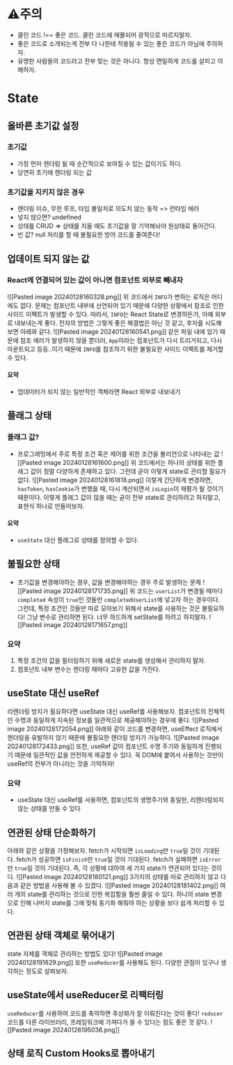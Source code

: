 # ⚠️주의
- 클린 코드 !== 좋은 코드. 클린 코드에 매몰되어 광적으로 따르지말자.
- 좋은 코드로 소개되는게 전부 다 나한테 적용될 수 있는 좋은 코드가 아님에 주의하자.
- 유명한 사람들의 코드라고 전부 맞는 것은 아니다. 항상 면밀하게 코드를 살피고 이해하자.
# State
## 올바른 초기값 설정
### 초기값
- 가장 먼저 렌더링 될 때 순간적으로 보여질 수 있는 값이기도 하다.
- 당연히 초기에 렌더링 되는 값
### 초기값을 지키지 않은 경우
- 렌더링 이슈, 무한 루프, 타입 불일치로 의도치 않는 동작 => 런타임 에러
- 넣지 않으면? undefined
- 상태를 CRUD => 상태를 지울 때도 초기값을 잘 기억해놔야 원상태로 돌아간다.
- 빈 값? null 처리를 할 때 불필요한 방어 코드를 줄여준다!
## 업데이트 되지 않는 값
### React에 연결되어 있는 값이 아니면 컴포넌트 외부로 빼내자
![[Pasted image 20240128160328.png]]
위 코드에서 `INFO`가 변하는 로직은 어디에도 없다.
문제는 컴포넌트 내부에 선언되어 있기 때문에 다양한 상황에서 참조로 인한 사이드 이펙트가 발생할 수 있다.
따라서, `INFO`는 React State로 변경하든가, 아예 외부로 내보내는게 좋다.
전자의 방법은 그렇게 좋은 해결법은 아닌 것 같고, 후자를 시도해 보면 아래와 같다.
![[Pasted image 20240128160541.png]]
같은 파일 내에 있기 때문에 참조 에러가 발생하지 않을 뿐더러,
`App`이라는 컴포넌트가 다시 트리거되고, 다시 마운트되고 등등..이기 때문에
`INFO`를 참조하기 위한 불필요한 사이드 이펙트를 제거할 수 있다.
#### 요약
- 업데이터가 되지 않는 일반적인 객체라면 React 외부로 내보내기
## 플래그 상태
### 플래그 값?
- 프로그래밍에서 주로 특정 조건 혹은 제어를 위한 조건을 불리언으로 나타내는 값
![[Pasted image 20240128161600.png]]
위 코드에서는 하나의 상태를 위한 플래그 값이 정말 다양하게 존재하고 있다.
그런데 굳이 이렇게 state로 관리할 필요가 없다.
![[Pasted image 20240128161818.png]]
이렇게 간단하게 변경하면, `hasToken`, `hasCookie`가 변했을 때, 다시 계산되면서 `isLogin`이 재평가 될 것이기 때문이다.
이렇게 플래그 값이 많을 때는 굳이 전부 state로 관리하려고 하지말고, 표현식 하나로 만들어보자.
#### 요약
- `useState` 대신 플래그로 상태를 정의할 수 있다.
## 불필요한 상태
- 초기값을 변경해야하는 경우, 값을 변경해야하는 경우 주로 발생하는 문제
![[Pasted image 20240128171735.png]]
위 코드는 `userList`가 변경될 때마다 `completed` 속성이 `true`인 것들만 `completedUserList`에 넣고자 하는 경우이다.
그런데, 특정 조건인 것들만 따로 모아보기 위해서 state를 사용하는 것은 불필요하다!
그냥 변수로 관리하면 된다. 너무 하드하게 setState를 하려고 하지말자.
![[Pasted image 20240128171657.png]]
### 요약
1. 특정 조건의 값을 필터링하기 위해 새로운 state를 생성해서 관리하지 말자.
2. 컴포넌트 내부 변수는 렌더링 때마다 고유한 값을 가진다.
## useState 대신 useRef
리렌더링 방지가 필요하다면 useState 대신 useRef를 사용해보자.
컴포넌트의 전체적인 수명과 동일하게 지속된 정보를 일관적으로 제공해야하는 경우에 좋다.
![[Pasted image 20240128172054.png]]
아래와 같이 코드를 변경하면, useEffect 로직에서 렌더링을 유발하지 않기 때문에 불필요한 렌더링 방지가 가능하다.
![[Pasted image 20240128172433.png]]
또한, useRef 값이 컴포넌트 수명 주기와 동일하게 진행되기 때문에 일관적인 값을 안전하게 제공할 수 있다.
꼭 DOM에 붙여서 사용하는 것만이 useRef의 전부가 아니라는 것을 기억하자!
### 요약
- useState 대신 useRef를 사용하면, 컴포넌트의 생명주기와 동일한, 리렌더링되지 않는 상태를 만들 수 있다
## 연관된 상태 단순화하기
아래와 같은 상황을 가정해보자.
fetch가 시작되면 `isLoading`만 `true`일 것이 기대된다.
fetch가 성공하면 `isFinish`만 `true`일 것이 기대된다.
fetch가 실패하면 `isError`만 `true`일 것이 기대된다.
즉, 각 상황에 대하여 세 가지 state가 연관되어 있다는 것이다.
![[Pasted image 20240128180121.png]]
3가지의 상태를 따로 관리하지 않고 다음과 같은 방법을 사용해 볼 수 있겠다.
![[Pasted image 20240128181402.png]]
여러 개의 state를 관리하는 것으로 인한 복잡함을 훨씬 줄일 수 있다.
하나의 state 변경으로 인해 나머지 state를 그에 맞춰 동기화 해줘야 하는 상황을 보다 쉽게 처리할 수 있다.
## 연관된 상태 객체로 묶어내기
state 자체를 객체로 관리하는 방법도 있다!
![[Pasted image 20240128191829.png]]
또한 `useReducer`를 사용해도 된다. 다양한 관점이 있구나 생각하는 정도로 살펴보자.
## useState에서 useReducer로 리팩터링
`useReducer`를 사용하여 코드를 축약하면 추상화가 잘 이뤄진다는 것이 좋다!
`reducer` 코드를 다른 라이브러리, 프레임워크에 가져다가 쓸 수 있다는 점도 좋은 것 같다.
![[Pasted image 20240128195036.png]]
## 상태 로직 Custom Hooks로 뽑아내기
